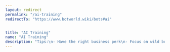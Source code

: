 ```yaml
---
layout: redirect
permalink: "/ai-training"
redirectTo: "https://www.botworld.wiki/bots#ai"


title: "AI Training"
name: "AI Training"
description: "Tips:\n- Have the right business perk\n- Focus on wild bots\n- Fight above your level\n- Use your Gadgets\n- Regular exploring tricks\nLevel costs:   500xp, 2000xp, 5000xp, 14000xp, 30000xp\nReset:   100g per level\n\nCheck out the wiki page for more..."
---
```




 
